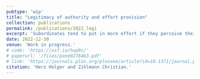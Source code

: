 ```yaml
---
pubtype: 'wip'
title: "Legitimacy of authority and effort provision"
collection: publications
permalink: /publications/2022_legi
excerpt: 'Subordinates tend to put in more effort if they perceive their leader as legitimate.'
date: 2022-12-30
venue: 'Work in progress.'
# code: 'https://osf.io/hup9c/'
# paperurl: '/files/pone0276463.pdf'
# link: 'https://journals.plos.org/plosone/article?id=10.1371/journal.pone.0276463'
citation: 'Herz Holger and Zihlmann Christian.'
---
```

